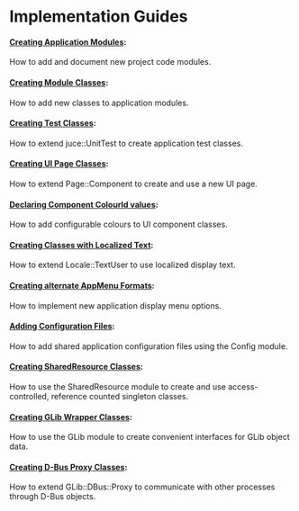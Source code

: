 # Implementation Guides

#### [Creating Application Modules](./implementation/NewModules.md):
How to add and document new project code modules.

#### [Creating Module Classes](./implementation/NewClasses.md):
How to add new classes to application modules.

#### [Creating Test Classes](./implementation/NewTests.md):
How to extend juce::UnitTest to create application test classes.

#### [Creating UI Page Classes](./implementation/NewPages.md):
How to extend Page::Component to create and use a new UI page.

#### [Declaring Component ColourId values](./implementation/AddColourIds.md):
How to add configurable colours to UI component classes.

#### [Creating Classes with Localized Text](./implementation/Localization.md):
How to extend Locale::TextUser to use localized display text.

#### [Creating alternate AppMenu Formats](./implementation/NewMenuFormat.md):
How to implement new application display menu options.

#### [Adding Configuration Files](./implementation/NewConfig.md):
How to add shared application configuration files using the Config module.

#### [Creating SharedResource Classes](./implementation/NewResource.md):
How to use the SharedResource module to create and use access-controlled, reference counted singleton classes.

#### [Creating GLib Wrapper Classes](./implementation/NewGLib.md):
How to use the GLib module to create convenient interfaces for GLib object data.

#### [Creating D-Bus Proxy Classes](./implementation/NewDBus.md):
How to extend GLib::DBus::Proxy to communicate with other processes through D-Bus objects.

